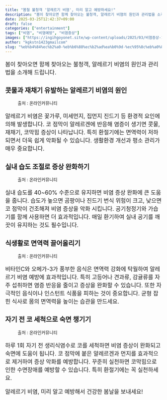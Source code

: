 ```yaml
---
title: "봄철 불청객 '알레르기 비염', 미리 알고 예방하세요!"
description: "봄이 찾아오면 함께 찾아오는 불청객, 알레르기 비염의 원인과 관리법을 소개해 드립니다."
date: 2025-03-25T12:42:37+09:00
draft: false
categories: ["entertainment"]
tags: ["비염", "비염예방", "비염증상"]
images: ["https://ingihgoyonet.site/wp-content/uploads/2025/03/비염증상-1024x585.webp", "https://ingihgoyonet.site/wp-content/uploads/2025/03/습도조절-1024x585.webp", "https://ingihgoyonet.site/wp-content/uploads/2025/03/식생활관리-1024x880.jpg", "https://ingihgoyonet.site/wp-content/uploads/2025/03/맑은콧물원인-1024x683.jpg"]
author: "kgkstn1423gmailcom"
slug: "%eb%b4%84%ec%b2%a0-%eb%b6%88%ec%b2%ad%ea%b0%9d-%ec%95%8c%eb%a0%88%eb%a5%b4%ea%b8%b0-%eb%b9%84%ec%97%bc-%eb%af%b8%eb%a6%ac-%ec%95%8c%ea%b3%a0-%ec%98%88%eb%b0%a9%ed%95%98%ec%84%b8%ec%9a%94"
---
```


<p style="font-size:18px">봄이 찾아오면 함께 찾아오는 불청객, 알레르기 비염의 원인과 관리법을 소개해 드립니다.</p> <h2 >콧물과 재채기 유발하는 알레르기 비염의 원인</h2> <figure ><img src="https://ingihgoyonet.site/wp-content/uploads/2025/03/비염증상-1024x585.webp" alt="" style="aspect-ratio:16/9;object-fit:cover"/><figcaption >출처 : 온라인커뮤니티</figcaption></figure> <p style="font-size:18px">알레르기 비염은 꽃가루, 미세먼지, 집먼지 진드기 등 환경적 요인에 의해 발생합니다. 코 점막이 알레르겐에 반응해 염증이 생기면 콧물, 재채기, 코막힘 증상이 나타납니다. 특히 환절기에는 면역력이 저하되면서 더욱 쉽게 악화될 수 있습니다. 생활환경 개선과 평소 관리가 매우 중요합니다.</p> <h2 >실내 습도 조절로 증상 완화하기</h2> <figure ><img src="https://ingihgoyonet.site/wp-content/uploads/2025/03/습도조절-1024x585.webp" alt="" style="aspect-ratio:16/9;object-fit:cover"/><figcaption >출처 : 온라인커뮤니티</figcaption></figure> <p style="font-size:18px">실내 습도를 40~60% 수준으로 유지하면 비염 증상 완화에 큰 도움을 줍니다. 습도가 높으면 곰팡이나 진드기 번식 위험이 크고, 낮으면 코 점막이 건조해져 비염 증상을 악화 시킵니다. 공기청정기와 가습기를 함께 사용하면 더 효과적입니다. 매일 환기하여 실내 공기를 깨끗이 유지하는 것도 필수입니다.</p> <h2 >식생활로 면역력 끌어올리기</h2> <figure ><img src="https://ingihgoyonet.site/wp-content/uploads/2025/03/식생활관리-1024x880.jpg" alt="" style="aspect-ratio:16/9;object-fit:cover"/><figcaption >출처 : 온라인커뮤니티</figcaption></figure> <p style="font-size:18px">비타민C와 오메가-3가 풍부한 음식은 면역력 강화에 탁월하여 알레르기 비염 예방에 효과적입니다. 특히 고등어나 견과류, 감귤류를 자주 섭취하면 염증 반응을 줄이고 증상을 완화할 수 있습니다. 또한 자극적인 음식이나 인스턴트 식품을 피하는 것이 중요합니다. 균형 잡힌 식사로 몸의 면역력을 높이는 습관을 만드세요.</p> <h2 >자기 전 코 세척으로 숙면 챙기기</h2> <figure ><img src="https://ingihgoyonet.site/wp-content/uploads/2025/03/맑은콧물원인-1024x683.jpg" alt="" style="aspect-ratio:16/9;object-fit:cover"/><figcaption >출처 : 온라인커뮤니티</figcaption></figure> <p style="font-size:18px">하루 1회 자기 전 생리식염수로 코를 세척하면 비염 증상이 완화되고 숙면에 도움이 됩니다. 코 점막에 붙은 알레르겐과 먼지를 효과적으로 제거하여 증상 악화를 예방합니다. 꾸준히 실천하면 코막힘으로 인한 수면장애를 예방할 수 있습니다. 특히 환절기에는 꼭 실천하세요.</p> <p style="font-size:18px">알레르기 비염, 미리 알고 예방해서 건강한 봄날을 보내세요!</p>